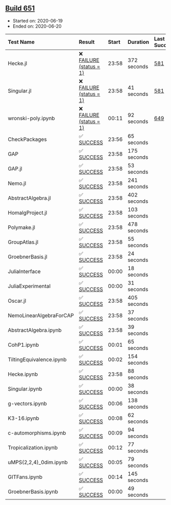 ## [Build 651](https://oscarci.mathematik.uni-kl.de/job/oscar-julia-1.4/651/)

* Started on: 2020-06-19
* Ended on: 2020-06-20

| Test Name    | Result | Start | Duration | Last Success | First Failure |
|:-------------|:-------|:------|:---------|:-------------|:--------------|
| Hecke.jl | ❌ [FAILURE (status = 1)](https://oscarci.mathematik.uni-kl.de/job/oscar-julia-1.4/651/artifact/logs/build-651/Hecke.jl.log) | 23:58 | 372 seconds | [581](https://oscarci.mathematik.uni-kl.de/job/oscar-julia-1.4/581/) | [582](https://oscarci.mathematik.uni-kl.de/job/oscar-julia-1.4/582/) |
| Singular.jl | ❌ [FAILURE (status = 1)](https://oscarci.mathematik.uni-kl.de/job/oscar-julia-1.4/651/artifact/logs/build-651/Singular.jl.log) | 23:58 | 41 seconds | [581](https://oscarci.mathematik.uni-kl.de/job/oscar-julia-1.4/581/) | [582](https://oscarci.mathematik.uni-kl.de/job/oscar-julia-1.4/582/) |
| wronski-poly.ipynb | ❌ [FAILURE (status = 1)](https://oscarci.mathematik.uni-kl.de/job/oscar-julia-1.4/651/artifact/logs/build-651/wronski-poly.ipynb.log) | 00:11 | 92 seconds | [649](https://oscarci.mathematik.uni-kl.de/job/oscar-julia-1.4/649/) | [650](https://oscarci.mathematik.uni-kl.de/job/oscar-julia-1.4/650/) |
| CheckPackages | ✅ [SUCCESS](https://oscarci.mathematik.uni-kl.de/job/oscar-julia-1.4/651/artifact/logs/build-651/CheckPackages.log) | 23:56 | 65 seconds |  |  |
| GAP | ✅ [SUCCESS](https://oscarci.mathematik.uni-kl.de/job/oscar-julia-1.4/651/artifact/logs/build-651/GAP.log) | 23:58 | 175 seconds |  |  |
| GAP.jl | ✅ [SUCCESS](https://oscarci.mathematik.uni-kl.de/job/oscar-julia-1.4/651/artifact/logs/build-651/GAP.jl.log) | 23:58 | 53 seconds |  |  |
| Nemo.jl | ✅ [SUCCESS](https://oscarci.mathematik.uni-kl.de/job/oscar-julia-1.4/651/artifact/logs/build-651/Nemo.jl.log) | 23:58 | 241 seconds |  |  |
| AbstractAlgebra.jl | ✅ [SUCCESS](https://oscarci.mathematik.uni-kl.de/job/oscar-julia-1.4/651/artifact/logs/build-651/AbstractAlgebra.jl.log) | 23:58 | 402 seconds |  |  |
| HomalgProject.jl | ✅ [SUCCESS](https://oscarci.mathematik.uni-kl.de/job/oscar-julia-1.4/651/artifact/logs/build-651/HomalgProject.jl.log) | 23:58 | 103 seconds |  |  |
| Polymake.jl | ✅ [SUCCESS](https://oscarci.mathematik.uni-kl.de/job/oscar-julia-1.4/651/artifact/logs/build-651/Polymake.jl.log) | 23:58 | 478 seconds |  |  |
| GroupAtlas.jl | ✅ [SUCCESS](https://oscarci.mathematik.uni-kl.de/job/oscar-julia-1.4/651/artifact/logs/build-651/GroupAtlas.jl.log) | 23:58 | 55 seconds |  |  |
| GroebnerBasis.jl | ✅ [SUCCESS](https://oscarci.mathematik.uni-kl.de/job/oscar-julia-1.4/651/artifact/logs/build-651/GroebnerBasis.jl.log) | 23:58 | 24 seconds |  |  |
| JuliaInterface | ✅ [SUCCESS](https://oscarci.mathematik.uni-kl.de/job/oscar-julia-1.4/651/artifact/logs/build-651/JuliaInterface.log) | 00:00 | 18 seconds |  |  |
| JuliaExperimental | ✅ [SUCCESS](https://oscarci.mathematik.uni-kl.de/job/oscar-julia-1.4/651/artifact/logs/build-651/JuliaExperimental.log) | 00:00 | 31 seconds |  |  |
| Oscar.jl | ✅ [SUCCESS](https://oscarci.mathematik.uni-kl.de/job/oscar-julia-1.4/651/artifact/logs/build-651/Oscar.jl.log) | 23:58 | 405 seconds |  |  |
| NemoLinearAlgebraForCAP | ✅ [SUCCESS](https://oscarci.mathematik.uni-kl.de/job/oscar-julia-1.4/651/artifact/logs/build-651/NemoLinearAlgebraForCAP.log) | 23:58 | 37 seconds |  |  |
| AbstractAlgebra.ipynb | ✅ [SUCCESS](https://oscarci.mathematik.uni-kl.de/job/oscar-julia-1.4/651/artifact/logs/build-651/AbstractAlgebra.ipynb.log) | 23:58 | 39 seconds |  |  |
| CohP1.ipynb | ✅ [SUCCESS](https://oscarci.mathematik.uni-kl.de/job/oscar-julia-1.4/651/artifact/logs/build-651/CohP1.ipynb.log) | 00:01 | 65 seconds |  |  |
| TiltingEquivalence.ipynb | ✅ [SUCCESS](https://oscarci.mathematik.uni-kl.de/job/oscar-julia-1.4/651/artifact/logs/build-651/TiltingEquivalence.ipynb.log) | 00:02 | 154 seconds |  |  |
| Hecke.ipynb | ✅ [SUCCESS](https://oscarci.mathematik.uni-kl.de/job/oscar-julia-1.4/651/artifact/logs/build-651/Hecke.ipynb.log) | 23:58 | 88 seconds |  |  |
| Singular.ipynb | ✅ [SUCCESS](https://oscarci.mathematik.uni-kl.de/job/oscar-julia-1.4/651/artifact/logs/build-651/Singular.ipynb.log) | 00:00 | 38 seconds |  |  |
| g-vectors.ipynb | ✅ [SUCCESS](https://oscarci.mathematik.uni-kl.de/job/oscar-julia-1.4/651/artifact/logs/build-651/g-vectors.ipynb.log) | 00:06 | 138 seconds |  |  |
| K3-16.ipynb | ✅ [SUCCESS](https://oscarci.mathematik.uni-kl.de/job/oscar-julia-1.4/651/artifact/logs/build-651/K3-16.ipynb.log) | 00:08 | 62 seconds |  |  |
| c-automorphisms.ipynb | ✅ [SUCCESS](https://oscarci.mathematik.uni-kl.de/job/oscar-julia-1.4/651/artifact/logs/build-651/c-automorphisms.ipynb.log) | 00:09 | 94 seconds |  |  |
| Tropicalization.ipynb | ✅ [SUCCESS](https://oscarci.mathematik.uni-kl.de/job/oscar-julia-1.4/651/artifact/logs/build-651/Tropicalization.ipynb.log) | 00:12 | 77 seconds |  |  |
| uMPS(2,2,4)_0dim.ipynb | ✅ [SUCCESS](https://oscarci.mathematik.uni-kl.de/job/oscar-julia-1.4/651/artifact/logs/build-651/uMPS-2-2-4-_0dim.ipynb.log) | 00:05 | 79 seconds |  |  |
| GITFans.ipynb | ✅ [SUCCESS](https://oscarci.mathematik.uni-kl.de/job/oscar-julia-1.4/651/artifact/logs/build-651/GITFans.ipynb.log) | 00:14 | 145 seconds |  |  |
| GroebnerBasis.ipynb | ✅ [SUCCESS](https://oscarci.mathematik.uni-kl.de/job/oscar-julia-1.4/651/artifact/logs/build-651/GroebnerBasis.ipynb.log) | 00:00 | 49 seconds |  |  |
